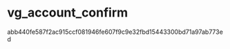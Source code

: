vg_account_confirm
==================

abb440fe587f2ac915ccf081946fe607f9c9e32fbd15443300bd71a97ab773ed
